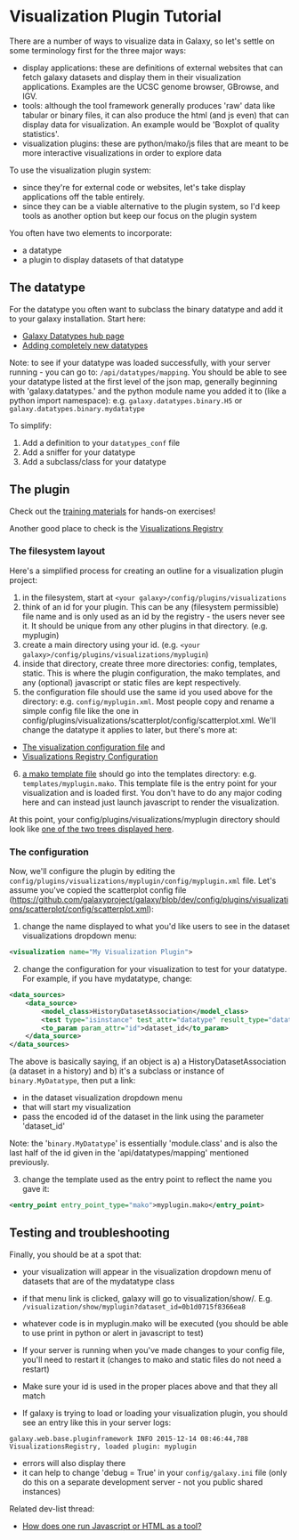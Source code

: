 # Visualization Plugin Tutorial

There are a number of ways to visualize data in Galaxy, so let's settle on some terminology first for the three major ways:
* display applications: these are definitions of external websites that can fetch galaxy datasets and display them in their visualization applications. Examples are the UCSC genome browser, GBrowse, and IGV.
* tools: although the tool framework generally produces 'raw' data like tabular or binary files, it can also produce the html (and js even) that can display data for visualization. An example would be 'Boxplot of quality statistics'. 
* visualization plugins: these are python/mako/js files that are meant to be more interactive visualizations in order to explore data

To use the visualization plugin system:
* since they're for external code or websites, let's take display applications off the table entirely. 
* since they can be a viable alternative to the plugin system, so I'd keep tools as another option but keep our focus on the plugin system

You often have two elements to incorporate:
* a datatype
* a plugin to display datasets of that datatype

## The datatype

For the datatype you often want to subclass the binary datatype and add it to your galaxy installation. Start here:
* [Galaxy Datatypes hub page](/src/admin/datatypes/index.md)
* [Adding completely new datatypes](/src/admin/datatypes/adding-complete-datatypes/index.md)

Note: to see if your datatype was loaded successfully, with your server running - you can go to: `/api/datatypes/mapping`. You should be able to see your datatype listed at the first level of the json map, generally beginning with 'galaxy.datatypes.' and the python module name you added it to (like a python import namespace): e.g. `galaxy.datatypes.binary.H5` or `galaxy.datatypes.binary.mydatatype`

To simplify:
1. Add a definition to your `datatypes_conf` file
2. Add a sniffer for your datatype
3. Add a subclass/class for your datatype

## The plugin

Check out the [training materials](https://training.galaxyproject.org/training-material/topics/dev/) for hands-on exercises!

Another good place to check is the [Visualizations Registry](/src/visualizations-registry/index.md)

### The filesystem layout

Here's a simplified process for creating an outline for a visualization plugin project:
1. in the filesystem, start at `<your galaxy>/config/plugins/visualizations`
2. think of an id for your plugin. This can be any (filesystem permissible) file name and is only used as an id by the registry - the users never see it. It should be unique from any other plugins in that directory. (e.g. myplugin)
3. create a main directory using your id. (e.g. `<your galaxy>/config/plugins/visualizations/myplugin`)
4. inside that directory, create three more directories: config, templates, static. This is where the plugin configuration, the mako templates, and any (optional) javascript or static files are kept respectively.
5. the configuration file should use the same id you used above for the directory: e.g. `config/myplugin.xml`. Most people copy and rename a simple config file like the one in config/plugins/visualizations/scatterplot/config/scatterplot.xml. We'll change the datatype it applies to later, but there's more at:
  * [The visualization configuration file](/src/visualizations-registry/index.md#the-visualization-configuration-file) and
  * [Visualizations Registry Configuration](/src/visualizations-registry/configuration/index.md)
6. [a mako template file](/src/visualizations-registry/index.md#creating-the-code-and-markup-for-your-visualization) should go into the templates directory: e.g. `templates/myplugin.mako`. This template file is the entry point for your visualization and is loaded first. You don't have to do any major coding here and can instead just launch javascript to render the visualization. 

At this point, your config/plugins/visualizations/myplugin directory should look like [one of the two trees displayed here](/src/visualizations-registry/index.md#configuring-your-visualization-plugin-in-the-visualization_plugins_directory).

### The configuration

Now, we'll configure the plugin by editing the `config/plugins/visualizations/myplugin/config/myplugin.xml` file. Let's assume you've copied the scatterplot config file (https://github.com/galaxyproject/galaxy/blob/dev/config/plugins/visualizations/scatterplot/config/scatterplot.xml):

1. change the name displayed to what you'd like users to see in the dataset visualizations dropdown menu: 

```xml
<visualization name="My Visualization Plugin">
```


2. change the configuration for your visualization to test for your datatype. For example, if you have mydatatype, change:

```xml
<data_sources>
    <data_source>
        <model_class>HistoryDatasetAssociation</model_class>
        <test type="isinstance" test_attr="datatype" result_type="datatype">binary.MyDatatype</test>
        <to_param param_attr="id">dataset_id</to_param>
    </data_source>
</data_sources>
```


The above is basically saying, if an object is a) a HistoryDatasetAssociation (a dataset in a history) and b) it's a subclass or instance of `binary.MyDatatype`, then put a link:
* in the dataset visualization dropdown menu 
* that will start my visualization
* pass the encoded id of the dataset in the link using the parameter 'dataset_id'

Note: the '`binary.MyDatatype`' is essentially 'module.class' and is also the last half of the id given in the 'api/datatypes/mapping' mentioned previously. 

3. change the template used as the entry point to reflect the name you gave it:

```xml
<entry_point entry_point_type="mako">myplugin.mako</entry_point>
```


## Testing and troubleshooting

Finally, you should be at a spot that:
* your visualization will appear in the visualization dropdown menu of datasets that are of the mydatatype class
* if that menu link is clicked, galaxy will go to visualization/show/<your plugin id>. E.g. `/visualization/show/myplugin?dataset_id=0b1d0715f8366ea8`
* whatever code is in myplugin.mako will be executed (you should be able to use print in python or alert in javascript to test)

* If your server is running when you've made changes to your config file, you'll need to restart it (changes to mako and static files do not need a restart)
* Make sure your id is used in the proper places above and that they all match
* If galaxy is trying to load or loading your visualization plugin, you should see an entry like this in your server logs:

```
galaxy.web.base.pluginframework INFO 2015-12-14 08:46:44,788 VisualizationsRegistry, loaded plugin: myplugin
```

* errors will also display there
* it can help to change 'debug = True' in your `config/galaxy.ini` file (only do this on a separate development server - not you public shared instances)

Related dev-list thread:

* [How does one run Javascript or HTML as a tool?](https://lists.galaxyproject.org/archives/list/galaxy-dev@lists.galaxyproject.org/thread/OMELXBD5NIIIXU3BGVKXWCU72UBRQ7S7/#O6VEGILHS2AZPGAAZUO6UW43L2VRD47O)
